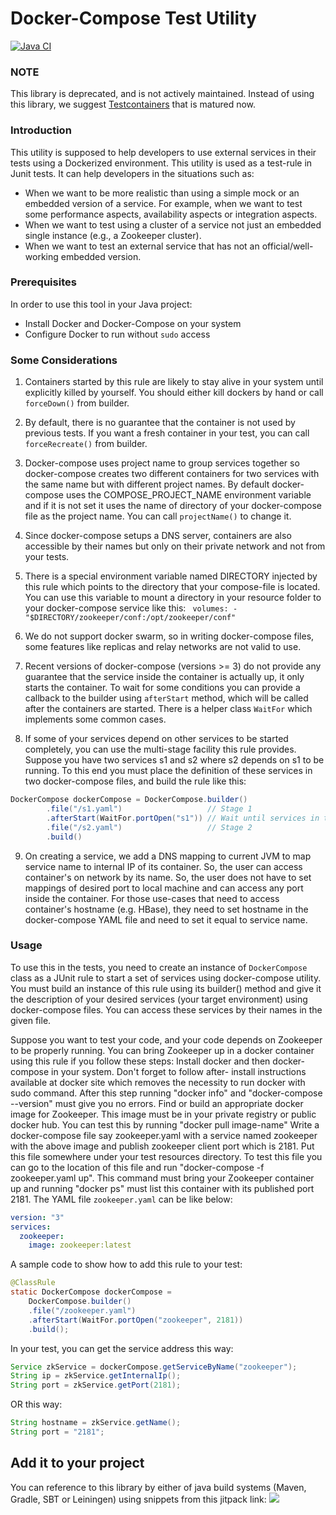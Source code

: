﻿Docker-Compose Test Utility
===========================
[![Java CI](https://github.com/sahabpardaz/docker-compose-wrapper/actions/workflows/maven.yml/badge.svg?branch=master)](https://github.com/sahabpardaz/docker-compose-wrapper/actions/workflows/maven.yml)

### NOTE
This library is deprecated, and is not actively maintained. Instead of using this library, we suggest [Testcontainers](https://www.testcontainers.org/) that is matured now.

### Introduction

This utility is supposed to help developers to use external services in their tests using a Dockerized environment. This utility is used as a test-rule in Junit tests. It can help developers in the situations such as:
- When we want to be more realistic than using a simple mock or an embedded version of a service. For example, when we want to test some performance aspects, availability aspects or integration aspects.
- When we want to test using a cluster of a service not just an embedded single instance (e.g., a Zookeeper cluster).
- When we want to test an external service that has not an official/well-working embedded version.

### Prerequisites
In order to use this tool in your Java project:
- Install Docker and Docker-Compose on your system
- Configure Docker to run without `sudo` access

### Some Considerations
1. Containers started by this rule are likely to stay alive in your system until explicitly killed by yourself. You should either kill dockers by hand or call `forceDown()` from builder.

2. By default, there is no guarantee that the container is not used by previous tests. If you want a fresh container in your test, you can call `forceRecreate()` from builder.

3. Docker-compose uses project name to group services together so docker-compose creates two different containers for two services with the same name but with different project names. By default docker-compose uses the COMPOSE_PROJECT_NAME environment variable and if it is not set it uses the name of directory of your docker-compose file as the project name. You can call `projectName()` to change it.

4. Since docker-compose setups a DNS server, containers are also accessible by their names but only on their private network and not from your tests.

5. There is a special environment variable named DIRECTORY injected by this rule which points to the directory that your compose-file is located. You can use this variable to mount a directory in your resource folder to your docker-compose service like this:
``` volumes: - "$DIRECTORY/zookeeper/conf:/opt/zookeeper/conf"```

6. We do not support docker swarm, so in writing docker-compose files, some features like replicas and relay networks are not valid to use.

7.  Recent versions of docker-compose (versions >= 3)  do not provide any guarantee that the service inside the container is actually up, it only starts the container. To wait for some conditions you can provide a callback to the builder using `afterStart` method, which will be called after the containers are started. There is a helper class `WaitFor` which implements some common cases.

8. If some of your services depend on other services to be started completely, you can use the multi-stage facility this rule provides. Suppose you have two services s1 and s2 where s2 depends on s1 to be running. To this end you must place the definition of these services in two docker-compose files, and build the rule like this:
```java
DockerCompose dockerCompose = DockerCompose.builder()
        .file("/s1.yaml")                   // Stage 1
        .afterStart(WaitFor.portOpen("s1")) // Wait until services in this stage complete
        .file("/s2.yaml")                   // Stage 2
        .build()
```
9. On creating a service, we add a DNS mapping to current JVM to map service name to internal IP of its container. So, the user can access container's on network by its name. So, the user does not have to set mappings of desired port to local machine and can access any port inside the container.
For those use-cases that need to access container's hostname (e.g. HBase), they need to set hostname in the docker-compose YAML file and need to set it equal to service name.

### Usage
To use this in the tests, you need to create an instance of `DockerCompose` class as a JUnit rule to start a set of services using docker-compose utility. You must build an instance of this rule using its builder() method and give it the description of your desired services (your target environment) using docker-compose files. You can access these services by their names in the given file.

Suppose you want to test your code, and your code depends on Zookeeper to be properly running. You can bring Zookeeper up in a docker container using this rule if you follow these steps:
Install docker and then docker-compose in your system. Don't forget to follow after- install instructions available at docker site which removes the necessity to run docker with sudo command. After this step running "docker info" and "docker-compose --version" must give you no errors.
Find or build an appropriate docker image for Zookeeper. This image must be in your private registry or public docker hub. You can test this by running "docker pull image-name"
Write a docker-compose file say zookeeper.yaml with a service named zookeeper with the above image and publish zookeeper client port which is 2181. Put this file somewhere under your test resources directory. To test this file you can go to the location of this file and run "docker-compose -f zookeeper.yaml up". This command must bring your Zookeeper container up and running "docker ps" must list this container with its published port 2181.
The YAML file `zookeeper.yaml` can be like below:
```yaml
version: "3"
services:
  zookeeper:
    image: zookeeper:latest
```
A sample code to show how to add this rule to your test:
```java
@ClassRule
static DockerCompose dockerCompose =
	DockerCompose.builder()
	.file("/zookeeper.yaml")
	.afterStart(WaitFor.portOpen("zookeeper", 2181))
	.build();
```
In your test, you can get the service address this way:
```java
Service zkService = dockerCompose.getServiceByName("zookeeper");
String ip = zkService.getInternalIp();
String port = zkService.getPort(2181);
```
OR this way:
```java
String hostname = zkService.getName();
String port = "2181";
 ```
## Add it to your project
You can reference to this library by either of java build systems (Maven, Gradle, SBT or Leiningen) using snippets from this jitpack link:
[![](https://jitpack.io/v/sahabpardaz/docker-compose-wrapper.svg)](https://jitpack.io/#sahabpardaz/docker-compose-wrapper)

